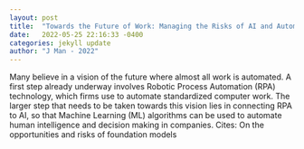```yaml
---
layout: post
title:  "Towards the Future of Work: Managing the Risks of AI and Automation"
date:   2022-05-25 22:16:33 -0400
categories: jekyll update
author: "J Man - 2022"
---
```

Many believe in a vision of the future where almost all work is automated. A first step already underway involves Robotic Process Automation (RPA) technology, which firms use to automate standardized computer work. The larger step that needs to be taken towards this vision lies in connecting RPA to AI, so that Machine Learning (ML) algorithms can be used to automate human intelligence and decision making in companies. Cites: On the opportunities and risks of foundation models
